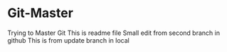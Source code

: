 # Git-Master

Trying to Master Git
This is readme file
Small edit from second branch in github
This is from update branch in local
